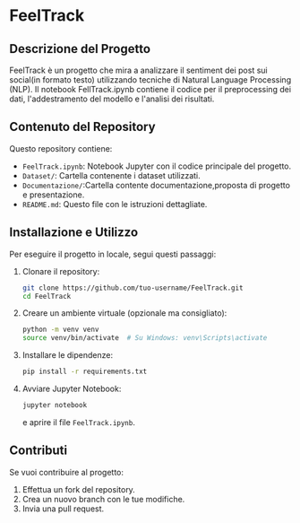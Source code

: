 # FeelTrack

## Descrizione del Progetto
FeelTrack è un progetto che mira a analizzare il sentiment dei post sui social(in formato testo) utilizzando tecniche di Natural Language Processing (NLP). Il notebook FellTrack.ipynb contiene il codice per il preprocessing dei dati, l'addestramento del modello e l'analisi dei risultati.


## Contenuto del Repository
Questo repository contiene:
- `FeelTrack.ipynb`: Notebook Jupyter con il codice principale del progetto.
- `Dataset/`: Cartella contenente i dataset utilizzati.
- `Documentazione/`:Cartella contente documentazione,proposta di progetto e presentazione.
- `README.md`: Questo file con le istruzioni dettagliate.

## Installazione e Utilizzo
Per eseguire il progetto in locale, segui questi passaggi:

1. Clonare il repository:
   ```bash
   git clone https://github.com/tuo-username/FeelTrack.git
   cd FeelTrack
   ```
2. Creare un ambiente virtuale (opzionale ma consigliato):
   ```bash
   python -m venv venv
   source venv/bin/activate  # Su Windows: venv\Scripts\activate
   ```
3. Installare le dipendenze:
   ```bash
   pip install -r requirements.txt
   ```
4. Avviare Jupyter Notebook:
   ```bash
   jupyter notebook
   ```
   e aprire il file `FeelTrack.ipynb`.

## Contributi
Se vuoi contribuire al progetto:
1. Effettua un fork del repository.
2. Crea un nuovo branch con le tue modifiche.
3. Invia una pull request.


